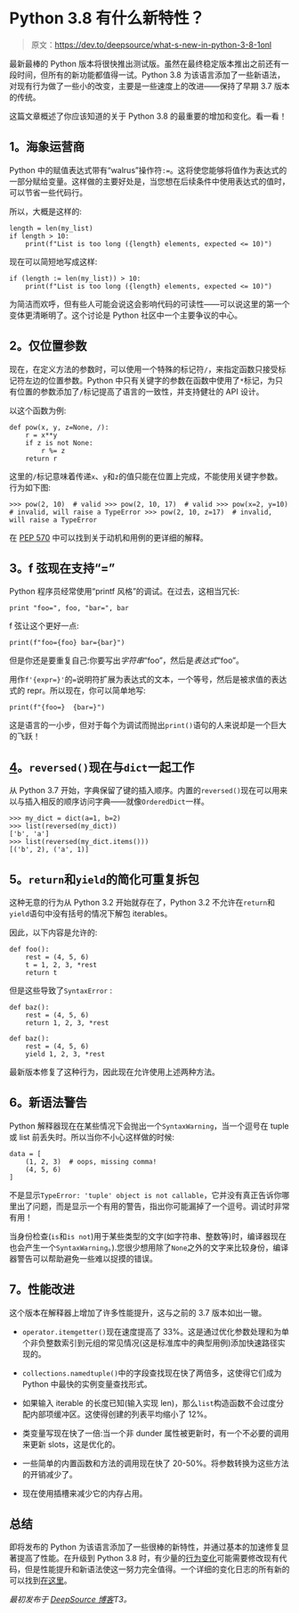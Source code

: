 # Python 3.8 有什么新特性？

> 原文：<https://dev.to/deepsource/what-s-new-in-python-3-8-1onl>

最新最棒的 Python 版本将很快推出测试版。虽然在最终稳定版本推出之前还有一段时间，但所有的新功能都值得一试。Python 3.8 为该语言添加了一些新语法，对现有行为做了一些小的改变，主要是一些速度上的改进——保持了早期 3.7 版本的传统。

这篇文章概述了你应该知道的关于 Python 3.8 的最重要的增加和变化。看一看！

## 1。海象运营商

Python 中的赋值表达式带有“walrus”操作符`:=`。这将使您能够将值作为表达式的一部分赋给变量。这样做的主要好处是，当您想在后续条件中使用表达式的值时，可以节省一些代码行。

所以，大概是这样的:

```
length = len(my_list)
if length > 10:
    print(f"List is too long ({length} elements, expected <= 10)") 
```

现在可以简短地写成这样:

```
if (length := len(my_list)) > 10:
    print(f"List is too long ({length} elements, expected <= 10)") 
```

为简洁而欢呼，但有些人可能会说这会影响代码的可读性——可以说这里的第一个变体更清晰明了。这个讨论是 Python 社区中一个主要争议的中心。

## 2。仅位置参数

现在，在定义方法的参数时，可以使用一个特殊的标记符`/`，来指定函数只接受标记符左边的位置参数。Python 中只有关键字的参数在函数中使用了`*`标记，为只有位置的参数添加了`/`标记提高了语言的一致性，并支持健壮的 API 设计。

以这个函数为例:

```
def pow(x, y, z=None, /):
    r = x**y
    if z is not None:
        r %= z
    return r 
```

这里的`/`标记意味着传递`x`、`y`和`z`的值只能在位置上完成，不能使用关键字参数。行为如下图:

```
>>> pow(2, 10)  # valid >>> pow(2, 10, 17)  # valid >>> pow(x=2, y=10)  # invalid, will raise a TypeError >>> pow(2, 10, z=17)  # invalid, will raise a TypeError 
```

在 [PEP 570](https://www.python.org/dev/peps/pep-0570/) 中可以找到关于动机和用例的更详细的解释。

## 3。f 弦现在支持“=”

Python 程序员经常使用“printf 风格”的调试。在过去，这相当冗长:

```
print "foo=", foo, "bar=", bar 
```

f 弦让这个更好一点:

```
print(f"foo={foo} bar={bar}") 
```

但是你还是要重复自己:你要写出*字符串*“foo”，然后是*表达式*“foo”。

用作`f'{expr=}'`的`=`说明符扩展为表达式的文本，一个等号，然后是被求值的表达式的 repr。所以现在，你可以简单地写:

```
print(f"{foo=}  {bar=}") 
```

这是语言的一小步，但对于每个为调试而抛出`print()`语句的人来说却是一个巨大的飞跃！

## [4](#4-raw-reversed-endraw-now-works-with-raw-dict-endraw-)。`reversed()`现在与`dict`一起工作

从 Python 3.7 开始，字典保留了键的插入顺序。内置的`reversed()`现在可以用来以与插入相反的顺序访问字典——就像`OrderedDict`一样。

```
>>> my_dict = dict(a=1, b=2)
>>> list(reversed(my_dict))
['b', 'a']
>>> list(reversed(my_dict.items()))
[('b', 2), ('a', 1)] 
```

## 5。`return`和`yield`的简化可重复拆包

这种无意的行为从 Python 3.2 开始就存在了，Python 3.2 不允许在`return`和`yield`语句中没有括号的情况下解包 iterables。

因此，以下内容是允许的:

```
def foo():
    rest = (4, 5, 6)
    t = 1, 2, 3, *rest
    return t 
```

但是这些导致了`SyntaxError` :

```
def baz():
    rest = (4, 5, 6)
    return 1, 2, 3, *rest 
```

```
def baz():
    rest = (4, 5, 6)
    yield 1, 2, 3, *rest 
```

最新版本修复了这种行为，因此现在允许使用上述两种方法。

## 6。新语法警告

Python 解释器现在在某些情况下会抛出一个`SyntaxWarning`，当一个逗号在 tuple 或 list 前丢失时。所以当你不小心这样做的时候:

```
data = [
    (1, 2, 3)  # oops, missing comma!
    (4, 5, 6)
] 
```

不是显示`TypeError: 'tuple' object is not callable`，它并没有真正告诉你哪里出了问题，而是显示一个有用的警告，指出你可能漏掉了一个逗号。调试时非常有用！

当身份检查(`is`和`is not`)用于某些类型的文字(如字符串、整数等)时，编译器现在也会产生一个`SyntaxWarning`。).您很少想用除了`None`之外的文字来比较身份，编译器警告可以帮助避免一些难以捉摸的错误。

## 7。性能改进

这个版本在解释器上增加了许多性能提升，这与之前的 3.7 版本如出一辙。

*   `operator.itemgetter()`现在速度提高了 33%。这是通过优化参数处理和为单个非负整数索引到元组的常见情况(这是标准库中的典型用例)添加快速路径实现的。

*   `collections.namedtuple()`中的字段查找现在快了两倍多，这使得它们成为 Python 中最快的实例变量查找形式。

*   如果输入 iterable 的长度已知(输入实现 len)，那么`list`构造函数不会过度分配内部项缓冲区。这使得创建的列表平均缩小了 12%。

*   类变量写现在快了一倍:当一个非 dunder 属性被更新时，有一个不必要的调用来更新 slots，这是优化的。

*   一些简单的内置函数和方法的调用现在快了 20-50%。将参数转换为这些方法的开销减少了。

*   现在使用插槽来减少它的内存占用。

## 总结

即将发布的 Python 为该语言添加了一些很棒的新特性，并通过基本的加速修复显著提高了性能。在升级到 Python 3.8 时，有少量的[行为变化](https://docs.python.org/3.8/whatsnew/3.8.html#porting-to-python-3-8)可能需要修改现有代码，但是性能提升和新语法使这一努力完全值得。一个详细的变化日志的所有新的可以找到[在这里](https://docs.python.org/3.8/whatsnew/3.8.html)。

*最初发布于 [DeepSource 博客](https://deepsource.io/blog/python-3-8-whats-new/)T3。*